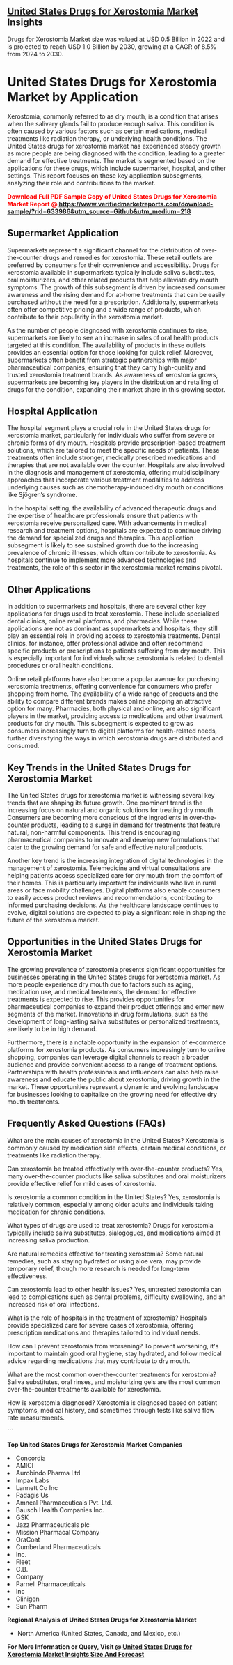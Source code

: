 <h2><a href="https://www.verifiedmarketreports.com/download-sample/?rid=633986&amp;utm_source=Github&amp;utm_medium=218" target="_blank">United States Drugs for Xerostomia Market</a> Insights</h2><p>Drugs for Xerostomia Market size was valued at USD 0.5 Billion in 2022 and is projected to reach USD 1.0 Billion by 2030, growing at a CAGR of 8.5% from 2024 to 2030.</p><p> <h1>United States Drugs for Xerostomia Market by Application</h1> <p>Xerostomia, commonly referred to as dry mouth, is a condition that arises when the salivary glands fail to produce enough saliva. This condition is often caused by various factors such as certain medications, medical treatments like radiation therapy, or underlying health conditions. The United States drugs for xerostomia market has experienced steady growth as more people are being diagnosed with the condition, leading to a greater demand for effective treatments. The market is segmented based on the applications for these drugs, which include supermarket, hospital, and other settings. This report focuses on these key application subsegments, analyzing their role and contributions to the market.</p> <p><strong><p><span class=""><span style="color: #ff0000;"><strong>Download Full PDF Sample Copy of United States Drugs for Xerostomia Market Report</strong> @ </span><a href="https://www.verifiedmarketreports.com/download-sample/?rid=633986&amp;utm_source=Github&amp;utm_medium=218" target="_blank">https://www.verifiedmarketreports.com/download-sample/?rid=633986&amp;utm_source=Github&amp;utm_medium=218</a></span></p></strong></p> <h2>Supermarket Application</h2> <p>Supermarkets represent a significant channel for the distribution of over-the-counter drugs and remedies for xerostomia. These retail outlets are preferred by consumers for their convenience and accessibility. Drugs for xerostomia available in supermarkets typically include saliva substitutes, oral moisturizers, and other related products that help alleviate dry mouth symptoms. The growth of this subsegment is driven by increased consumer awareness and the rising demand for at-home treatments that can be easily purchased without the need for a prescription. Additionally, supermarkets often offer competitive pricing and a wide range of products, which contribute to their popularity in the xerostomia market.</p> <p>As the number of people diagnosed with xerostomia continues to rise, supermarkets are likely to see an increase in sales of oral health products targeted at this condition. The availability of products in these outlets provides an essential option for those looking for quick relief. Moreover, supermarkets often benefit from strategic partnerships with major pharmaceutical companies, ensuring that they carry high-quality and trusted xerostomia treatment brands. As awareness of xerostomia grows, supermarkets are becoming key players in the distribution and retailing of drugs for the condition, expanding their market share in this growing sector.</p> <h2>Hospital Application</h2> <p>The hospital segment plays a crucial role in the United States drugs for xerostomia market, particularly for individuals who suffer from severe or chronic forms of dry mouth. Hospitals provide prescription-based treatment solutions, which are tailored to meet the specific needs of patients. These treatments often include stronger, medically prescribed medications and therapies that are not available over the counter. Hospitals are also involved in the diagnosis and management of xerostomia, offering multidisciplinary approaches that incorporate various treatment modalities to address underlying causes such as chemotherapy-induced dry mouth or conditions like Sjögren’s syndrome.</p> <p>In the hospital setting, the availability of advanced therapeutic drugs and the expertise of healthcare professionals ensure that patients with xerostomia receive personalized care. With advancements in medical research and treatment options, hospitals are expected to continue driving the demand for specialized drugs and therapies. This application subsegment is likely to see sustained growth due to the increasing prevalence of chronic illnesses, which often contribute to xerostomia. As hospitals continue to implement more advanced technologies and treatments, the role of this sector in the xerostomia market remains pivotal.</p> <h2>Other Applications</h2> <p>In addition to supermarkets and hospitals, there are several other key applications for drugs used to treat xerostomia. These include specialized dental clinics, online retail platforms, and pharmacies. While these applications are not as dominant as supermarkets and hospitals, they still play an essential role in providing access to xerostomia treatments. Dental clinics, for instance, offer professional advice and often recommend specific products or prescriptions to patients suffering from dry mouth. This is especially important for individuals whose xerostomia is related to dental procedures or oral health conditions.</p> <p>Online retail platforms have also become a popular avenue for purchasing xerostomia treatments, offering convenience for consumers who prefer shopping from home. The availability of a wide range of products and the ability to compare different brands makes online shopping an attractive option for many. Pharmacies, both physical and online, are also significant players in the market, providing access to medications and other treatment products for dry mouth. This subsegment is expected to grow as consumers increasingly turn to digital platforms for health-related needs, further diversifying the ways in which xerostomia drugs are distributed and consumed.</p> <h2>Key Trends in the United States Drugs for Xerostomia Market</h2> <p>The United States drugs for xerostomia market is witnessing several key trends that are shaping its future growth. One prominent trend is the increasing focus on natural and organic solutions for treating dry mouth. Consumers are becoming more conscious of the ingredients in over-the-counter products, leading to a surge in demand for treatments that feature natural, non-harmful components. This trend is encouraging pharmaceutical companies to innovate and develop new formulations that cater to the growing demand for safe and effective natural products.</p> <p>Another key trend is the increasing integration of digital technologies in the management of xerostomia. Telemedicine and virtual consultations are helping patients access specialized care for dry mouth from the comfort of their homes. This is particularly important for individuals who live in rural areas or face mobility challenges. Digital platforms also enable consumers to easily access product reviews and recommendations, contributing to informed purchasing decisions. As the healthcare landscape continues to evolve, digital solutions are expected to play a significant role in shaping the future of the xerostomia market.</p> <h2>Opportunities in the United States Drugs for Xerostomia Market</h2> <p>The growing prevalence of xerostomia presents significant opportunities for businesses operating in the United States drugs for xerostomia market. As more people experience dry mouth due to factors such as aging, medication use, and medical treatments, the demand for effective treatments is expected to rise. This provides opportunities for pharmaceutical companies to expand their product offerings and enter new segments of the market. Innovations in drug formulations, such as the development of long-lasting saliva substitutes or personalized treatments, are likely to be in high demand.</p> <p>Furthermore, there is a notable opportunity in the expansion of e-commerce platforms for xerostomia products. As consumers increasingly turn to online shopping, companies can leverage digital channels to reach a broader audience and provide convenient access to a range of treatment options. Partnerships with health professionals and influencers can also help raise awareness and educate the public about xerostomia, driving growth in the market. These opportunities represent a dynamic and evolving landscape for businesses looking to capitalize on the growing need for effective dry mouth treatments.</p> <h2>Frequently Asked Questions (FAQs)</h2> <p>What are the main causes of xerostomia in the United States? Xerostomia is commonly caused by medication side effects, certain medical conditions, or treatments like radiation therapy.</p> <p>Can xerostomia be treated effectively with over-the-counter products? Yes, many over-the-counter products like saliva substitutes and oral moisturizers provide effective relief for mild cases of xerostomia.</p> <p>Is xerostomia a common condition in the United States? Yes, xerostomia is relatively common, especially among older adults and individuals taking medication for chronic conditions.</p> <p>What types of drugs are used to treat xerostomia? Drugs for xerostomia typically include saliva substitutes, sialogogues, and medications aimed at increasing saliva production.</p> <p>Are natural remedies effective for treating xerostomia? Some natural remedies, such as staying hydrated or using aloe vera, may provide temporary relief, though more research is needed for long-term effectiveness.</p> <p>Can xerostomia lead to other health issues? Yes, untreated xerostomia can lead to complications such as dental problems, difficulty swallowing, and an increased risk of oral infections.</p> <p>What is the role of hospitals in the treatment of xerostomia? Hospitals provide specialized care for severe cases of xerostomia, offering prescription medications and therapies tailored to individual needs.</p> <p>How can I prevent xerostomia from worsening? To prevent worsening, it's important to maintain good oral hygiene, stay hydrated, and follow medical advice regarding medications that may contribute to dry mouth.</p> <p>What are the most common over-the-counter treatments for xerostomia? Saliva substitutes, oral rinses, and moisturizing gels are the most common over-the-counter treatments available for xerostomia.</p> <p>How is xerostomia diagnosed? Xerostomia is diagnosed based on patient symptoms, medical history, and sometimes through tests like saliva flow rate measurements.</p> ```</p><p><strong>Top United States Drugs for Xerostomia Market Companies</strong></p><div data-test-id=""><p><li>Concordia</li><li> AMICI</li><li> Aurobindo Pharma Ltd</li><li> Impax Labs</li><li> Lannett Co Inc</li><li> Padagis Us</li><li> Amneal Pharmaceuticals Pvt. Ltd.</li><li> Bausch Health Companies Inc.</li><li> GSK</li><li> Jazz Pharmaceuticals plc</li><li> Mission Pharmacal Company</li><li> OraCoat</li><li> Cumberland Pharmaceuticals</li><li> Inc.</li><li> Fleet</li><li> C.B.</li><li> Company</li><li> Parnell Pharmaceuticals</li><li> Inc</li><li> Clinigen</li><li> Sun Pharm</li></p><div><strong>Regional Analysis of&nbsp;United States Drugs for Xerostomia Market</strong></div><ul><li dir="ltr"><p dir="ltr">North America&nbsp;(United States, Canada, and Mexico, etc.)</p></li></ul><p><strong>For More Information or Query, Visit @&nbsp;</strong><strong><a href="https://www.verifiedmarketreports.com/product/drugs-for-xerostomia-market/?utm_source=Github&amp;utm_medium=218" target="_blank">United States Drugs for Xerostomia Market Insights Size And Forecast</a></strong></p></div>
